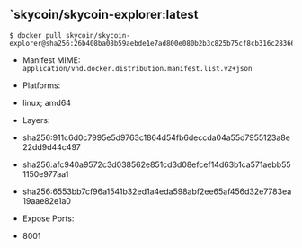 ## `skycoin/skycoin-explorer:latest

```console
$ docker pull skycoin/skycoin-explorer@sha256:26b408ba08b59aebde1e7ad800e080b2b3c825b75cf8cb316c283665125f7678
```

- Manifest MIME: `application/vnd.docker.distribution.manifest.list.v2+json`
- Platforms:
 - linux; amd64

- Layers:
 - sha256:911c6d0c7995e5d9763c1864d54fb6deccda04a55d7955123a8e22dd9d44c497
 - sha256:afc940a9572c3d038562e851cd3d08efcef14d63b1ca571aebb551150e977aa1
 - sha256:6553bb7cf96a1541b32ed1a4eda598abf2ee65af456d32e7783ea19aae82e1a0

- Expose Ports:
 - 8001